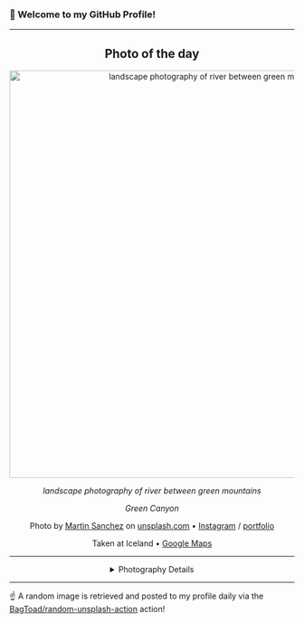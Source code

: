 ### 👋 Welcome to my GitHub Profile!

----
<div align="center">

## Photo of the day
  
  <a href="https://unsplash.com/photos/landscape-photography-of-river-between-green-mountains-ycG0A6DlvOk"><img width="720" src="https://images.unsplash.com/photo-1506355683710-bd071c0a5828?crop=entropy&cs=tinysrgb&fit=max&fm=jpg&ixid=M3w1OTQ0OTd8MHwxfHJhbmRvbXx8fHx8fHx8fDE3MjE1NDIwMTd8&ixlib=rb-4.0.3&q=80&w=1080" alt="landscape photography of river between green mountains"></a>
  
  <em>landscape photography of river between green mountains</em>
  
  <em>Green Canyon</em>

  Photo by [Martin Sanchez](http://paypal.me/martinezequiel) on [unsplash.com](https://unsplash.com/) • [Instagram](https://instagram.com/martysanchezz) / [portfolio](http://paypal.me/martinezequiel)
  
  Taken at Iceland • [Google Maps](https://www.google.com/maps/search/?api=1&query=64.963051,-19.020835)
  
  ---
  
<details>
<summary>Photography Details</summary>
  
| Parameter     | Value |
| ------------- | ----- |
| Camera Model  | ILCE-6300 |
| Exposure Time | 1/60 |
| Aperture      | 5.0 |
| Focal Length  | 35.0 |
| ISO           | 160 |
| Location      | Iceland (Iceland) |
| Coordinates   | Latitude 64.963051, Longitude -19.020835 |

</details>

</div>

----

☝️ A random image is retrieved and posted to my profile daily via the [BagToad/random-unsplash-action](https://github.com/BagToad/random-unsplash-action) action!
